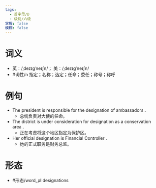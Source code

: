 ```yaml
---
tags:
  - 首字母/D
  - 级别/六级
掌握: false
模糊: false
---
```

# 词义
- 英：/ˌdezɪɡˈneɪʃn/； 美：/ˌdezɪɡˈneɪʃn/
- #词性/n  指定；名称；选定；任命；委任；称号；称呼
# 例句
- The president is responsible for the designation of ambassadors .
	- 总统负责对大使的任命。
- The district is under consideration for designation as a conservation area .
	- 正在考虑将这个地区指定为保护区。
- Her official designation is Financial Controller .
	- 她的正式职务是财务总监。
# 形态
- #形态/word_pl designations
